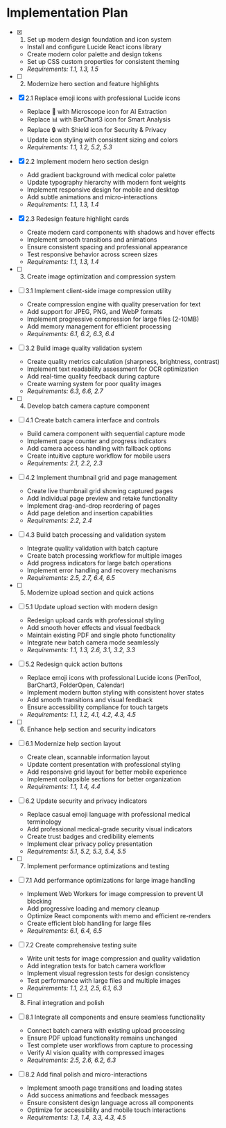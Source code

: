# Implementation Plan

- [x] 1. Set up modern design foundation and icon system
  - Install and configure Lucide React icons library
  - Create modern color palette and design tokens
  - Set up CSS custom properties for consistent theming
  - _Requirements: 1.1, 1.3, 1.5_

- [ ] 2. Modernize hero section and feature highlights
- [x] 2.1 Replace emoji icons with professional Lucide icons
  - Replace 🔬 with Microscope icon for AI Extraction
  - Replace 📊 with BarChart3 icon for Smart Analysis
  - Replace 🔒 with Shield icon for Security & Privacy
  - Update icon styling with consistent sizing and colors
  - _Requirements: 1.1, 1.2, 5.2, 5.3_

- [x] 2.2 Implement modern hero section design
  - Add gradient background with medical color palette
  - Update typography hierarchy with modern font weights
  - Implement responsive design for mobile and desktop
  - Add subtle animations and micro-interactions
  - _Requirements: 1.1, 1.3, 1.4_

- [x] 2.3 Redesign feature highlight cards
  - Create modern card components with shadows and hover effects
  - Implement smooth transitions and animations
  - Ensure consistent spacing and professional appearance
  - Test responsive behavior across screen sizes
  - _Requirements: 1.1, 1.3, 1.4_

- [ ] 3. Create image optimization and compression system
- [ ] 3.1 Implement client-side image compression utility
  - Create compression engine with quality preservation for text
  - Add support for JPEG, PNG, and WebP formats
  - Implement progressive compression for large files (2-10MB)
  - Add memory management for efficient processing
  - _Requirements: 6.1, 6.2, 6.3, 6.4_

- [ ] 3.2 Build image quality validation system
  - Create quality metrics calculation (sharpness, brightness, contrast)
  - Implement text readability assessment for OCR optimization
  - Add real-time quality feedback during capture
  - Create warning system for poor quality images
  - _Requirements: 6.3, 6.6, 2.7_

- [ ] 4. Develop batch camera capture component
- [ ] 4.1 Create batch camera interface and controls
  - Build camera component with sequential capture mode
  - Implement page counter and progress indicators
  - Add camera access handling with fallback options
  - Create intuitive capture workflow for mobile users
  - _Requirements: 2.1, 2.2, 2.3_

- [ ] 4.2 Implement thumbnail grid and page management
  - Create live thumbnail grid showing captured pages
  - Add individual page preview and retake functionality
  - Implement drag-and-drop reordering of pages
  - Add page deletion and insertion capabilities
  - _Requirements: 2.2, 2.4_

- [ ] 4.3 Build batch processing and validation system
  - Integrate quality validation with batch capture
  - Create batch processing workflow for multiple images
  - Add progress indicators for large batch operations
  - Implement error handling and recovery mechanisms
  - _Requirements: 2.5, 2.7, 6.4, 6.5_

- [ ] 5. Modernize upload section and quick actions
- [ ] 5.1 Update upload section with modern design
  - Redesign upload cards with professional styling
  - Add smooth hover effects and visual feedback
  - Maintain existing PDF and single photo functionality
  - Integrate new batch camera mode seamlessly
  - _Requirements: 1.1, 1.3, 2.6, 3.1, 3.2, 3.3_

- [ ] 5.2 Redesign quick action buttons
  - Replace emoji icons with professional Lucide icons (PenTool, BarChart3, FolderOpen, Calendar)
  - Implement modern button styling with consistent hover states
  - Add smooth transitions and visual feedback
  - Ensure accessibility compliance for touch targets
  - _Requirements: 1.1, 1.2, 4.1, 4.2, 4.3, 4.5_

- [ ] 6. Enhance help section and security indicators
- [ ] 6.1 Modernize help section layout
  - Create clean, scannable information layout
  - Update content presentation with professional styling
  - Add responsive grid layout for better mobile experience
  - Implement collapsible sections for better organization
  - _Requirements: 1.1, 1.4, 4.4_

- [ ] 6.2 Update security and privacy indicators
  - Replace casual emoji language with professional medical terminology
  - Add professional medical-grade security visual indicators
  - Create trust badges and credibility elements
  - Implement clear privacy policy presentation
  - _Requirements: 5.1, 5.2, 5.3, 5.4, 5.5_

- [ ] 7. Implement performance optimizations and testing
- [ ] 7.1 Add performance optimizations for large image handling
  - Implement Web Workers for image compression to prevent UI blocking
  - Add progressive loading and memory cleanup
  - Optimize React components with memo and efficient re-renders
  - Create efficient blob handling for large files
  - _Requirements: 6.1, 6.4, 6.5_

- [ ] 7.2 Create comprehensive testing suite
  - Write unit tests for image compression and quality validation
  - Add integration tests for batch camera workflow
  - Implement visual regression tests for design consistency
  - Test performance with large files and multiple images
  - _Requirements: 1.1, 2.1, 2.5, 6.1, 6.3_

- [ ] 8. Final integration and polish
- [ ] 8.1 Integrate all components and ensure seamless functionality
  - Connect batch camera with existing upload processing
  - Ensure PDF upload functionality remains unchanged
  - Test complete user workflows from capture to processing
  - Verify AI vision quality with compressed images
  - _Requirements: 2.5, 2.6, 6.2, 6.3_

- [ ] 8.2 Add final polish and micro-interactions
  - Implement smooth page transitions and loading states
  - Add success animations and feedback messages
  - Ensure consistent design language across all components
  - Optimize for accessibility and mobile touch interactions
  - _Requirements: 1.3, 1.4, 3.3, 4.3, 4.5_